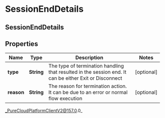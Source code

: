 # SessionEndDetails

## SessionEndDetails

## Properties

|Name | Type | Description | Notes|
|------------ | ------------- | ------------- | -------------|
| **type** | **String** | The type of termination handling that resulted in the session end. It can be either Exit or Disconnect | [optional] |
| **reason** | **String** | The reason for termination action. It can be due to an error or normal flow execution | [optional] |



_PureCloudPlatformClientV2@157.0.0_
